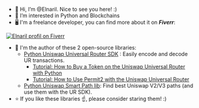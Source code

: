 - 👋 Hi, I’m @Elnaril. Nice to see you here! :)
- 👀 I’m interested in Python and Blockchains
- 🖥 I'm a freelance developer, you can find more about it on _**Fiverr**_:

[![Elnaril profil on Fiverr](https://github.com/Elnaril/uniswap-smart-path/assets/57373038/cd7c7fa0-7d6a-4d85-a468-6b379391c372)](https://www.fiverr.com/freelancers/elnaril)

- 🔨 I'm the author of these 2 open-source libraries:
  - [Python Uniswap Universal Router SDK](https://github.com/Elnaril/uniswap-universal-router-decoder) : Easily encode and decode UR transactions.
    - [Tutorial: How to Buy a Token on the Uniswap Universal Router with Python](https://hackernoon.com/how-to-buy-a-token-on-the-uniswap-universal-router-with-python)
    - [Tutorial: How to Use Permit2 with the Uniswap Universal Router](https://hackernoon.com/python-how-to-use-permit2-with-the-uniswap-universal-router)
  - [Python Uniswap Smart Path lib](https://github.com/Elnaril/uniswap-smart-path): Find best Uniswap V2/V3 paths (and use them with the UR SDK).
- ⭐ If you like these libraries ☝️, please consider staring them! :)
